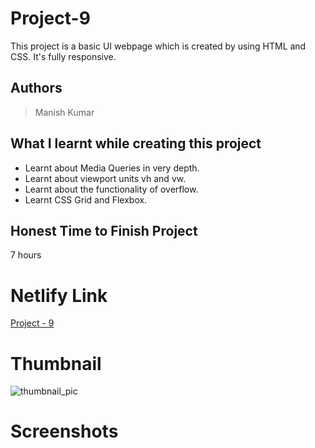 
# Project-9

This project is a basic UI webpage which is created by using HTML and CSS. It's fully responsive.





## Authors

 >Manish Kumar


## What I learnt while creating this project

- Learnt about Media Queries in very depth.
- Learnt about viewport units vh and vw.
- Learnt about the functionality of overflow. 
- Learnt CSS Grid and Flexbox.



## Honest Time to Finish Project

7 hours



# Netlify Link

[Project - 9](https://project-9-mk.netlify.app/)

# Thumbnail

![thumbnail_pic](thumbnail.jpg)

# Screenshots
